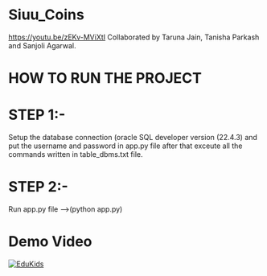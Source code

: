 # Siuu_Coins
https://youtu.be/zEKv-MViXtI
Collaborated by Taruna Jain, Tanisha Parkash and Sanjoli Agarwal.
# HOW TO RUN THE PROJECT
# STEP 1:-
Setup the database connection (oracle SQL developer version (22.4.3) and put the username and password in app.py file after that exceute all the commands written in table_dbms.txt file.
# STEP 2:-
Run app.py file -->(python app.py)
# Demo Video
[![EduKids](https://img.youtube.com/vi/zEKv-MViXtI/0.jpg)](https://www.youtube.com/watch?v=zEKv-MViXtI)



